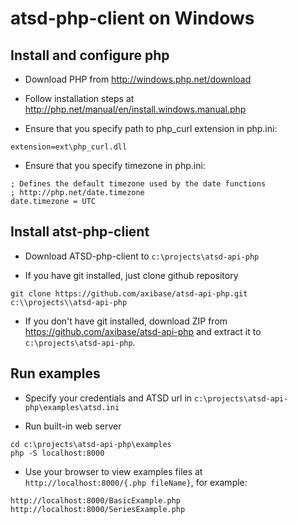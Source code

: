 # atsd-php-client on Windows

## Install and configure php

- Download PHP from http://windows.php.net/download

- Follow installation steps at http://php.net/manual/en/install.windows.manual.php

* Ensure that you specify path to php_curl extension in php.ini:

```
extension=ext\php_curl.dll
```

* Ensure that you specify timezone in php.ini:

```
; Defines the default timezone used by the date functions
; http://php.net/date.timezone
date.timezone = UTC
```

## Install atst-php-client

- Download ATSD-php-client to `c:\projects\atsd-api-php`

* If you have git installed, just clone github repository

```
git clone https://github.com/axibase/atsd-api-php.git c:\\projects\\atsd-api-php
```

-   If you don't have git installed, download ZIP from https://github.com/axibase/atsd-api-php and extract it to `c:\projects\atsd-api-php`.

## Run examples

- Specify your credentials and ATSD url in `c:\projects\atsd-api-php\examples\atsd.ini`

- Run built-in web server

```
cd c:\projects\atsd-api-php\examples
php -S localhost:8000
```

- Use your browser to view examples files at `http://localhost:8000/{.php fileName}`, for example:

~~~
http://localhost:8000/BasicExample.php
http://localhost:8000/SeriesExample.php
~~~

